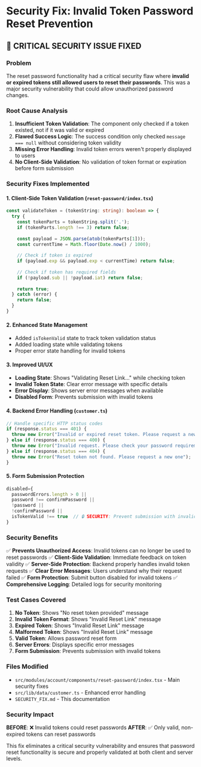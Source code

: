 # Security Fix: Invalid Token Password Reset Prevention

## 🚨 CRITICAL SECURITY ISSUE FIXED

### Problem
The reset password functionality had a critical security flaw where **invalid or expired tokens still allowed users to reset their passwords**. This was a major security vulnerability that could allow unauthorized password changes.

### Root Cause Analysis
1. **Insufficient Token Validation**: The component only checked if a token existed, not if it was valid or expired
2. **Flawed Success Logic**: The success condition only checked `message === null` without considering token validity
3. **Missing Error Handling**: Invalid token errors weren't properly displayed to users
4. **No Client-Side Validation**: No validation of token format or expiration before form submission

### Security Fixes Implemented

#### 1. **Client-Side Token Validation** (`reset-password/index.tsx`)
```typescript
const validateToken = (tokenString: string): boolean => {
  try {
    const tokenParts = tokenString.split('.');
    if (tokenParts.length !== 3) return false;
    
    const payload = JSON.parse(atob(tokenParts[1]));
    const currentTime = Math.floor(Date.now() / 1000);
    
    // Check if token is expired
    if (payload.exp && payload.exp < currentTime) return false;
    
    // Check if token has required fields
    if (!payload.sub || !payload.iat) return false;
    
    return true;
  } catch (error) {
    return false;
  }
}
```

#### 2. **Enhanced State Management**
- Added `isTokenValid` state to track token validation status
- Added loading state while validating tokens
- Proper error state handling for invalid tokens

#### 3. **Improved UI/UX**
- **Loading State**: Shows "Validating Reset Link..." while checking token
- **Invalid Token State**: Clear error message with specific details
- **Error Display**: Shows server error messages when available
- **Disabled Form**: Prevents submission with invalid tokens

#### 4. **Backend Error Handling** (`customer.ts`)
```typescript
// Handle specific HTTP status codes
if (response.status === 401) {
  throw new Error("Invalid or expired reset token. Please request a new one");
} else if (response.status === 400) {
  throw new Error("Invalid request. Please check your password requirements");
} else if (response.status === 404) {
  throw new Error("Reset token not found. Please request a new one");
}
```

#### 5. **Form Submission Protection**
```typescript
disabled={
  passwordErrors.length > 0 || 
  password !== confirmPassword || 
  !password || 
  !confirmPassword ||
  isTokenValid !== true  // 🔒 SECURITY: Prevent submission with invalid tokens
}
```

### Security Benefits

✅ **Prevents Unauthorized Access**: Invalid tokens can no longer be used to reset passwords
✅ **Client-Side Validation**: Immediate feedback on token validity
✅ **Server-Side Protection**: Backend properly handles invalid token requests
✅ **Clear Error Messages**: Users understand why their request failed
✅ **Form Protection**: Submit button disabled for invalid tokens
✅ **Comprehensive Logging**: Detailed logs for security monitoring

### Test Cases Covered

1. **No Token**: Shows "No reset token provided" message
2. **Invalid Token Format**: Shows "Invalid Reset Link" message
3. **Expired Token**: Shows "Invalid Reset Link" message
4. **Malformed Token**: Shows "Invalid Reset Link" message
5. **Valid Token**: Allows password reset form
6. **Server Errors**: Displays specific error messages
7. **Form Submission**: Prevents submission with invalid tokens

### Files Modified

- `src/modules/account/components/reset-password/index.tsx` - Main security fixes
- `src/lib/data/customer.ts` - Enhanced error handling
- `SECURITY_FIX.md` - This documentation

### Security Impact

**BEFORE**: ❌ Invalid tokens could reset passwords
**AFTER**: ✅ Only valid, non-expired tokens can reset passwords

This fix eliminates a critical security vulnerability and ensures that password reset functionality is secure and properly validated at both client and server levels.
